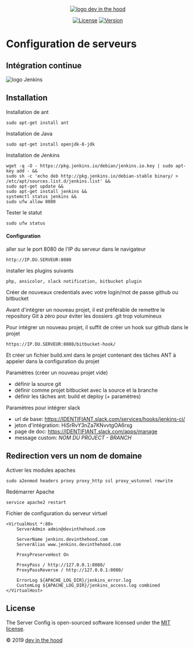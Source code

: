 <p align="center">
    <a href="https://devinthehood.com"><img src="https://github.com/jul6art/slim-skeleton/blob/master/assets/img/logo.png?raw=true" alt="logo dev in the hood"></a>
</p>

<p align="center">
    <a href="https://opensource.org/licenses/MIT" target="_blank"><img src="https://img.shields.io/badge/License-MIT-yellow.svg" alt="License"></a>
    <a href="https://github.com/jul6art/server-config" target="_blank"><img src="https://img.shields.io/static/v1?label=stable&message=v1&color=success" alt="Version"></a>
</p>

Configuration de serveurs
=========================
Intégration continue
--------------------

![logo Jenkins](https://wiki.jenkins.io/download/attachments/2916393/logo.png?version=1&modificationDate=1302753947000&api=v2 "logo jenkins")

Installation
------------

Installation de ant
```console
sudo apt-get install ant
```
    
Installation de Java

```console
sudo apt-get install openjdk-8-jdk
```
    
Installation de Jenkins

```console
wget -q -O - https://pkg.jenkins.io/debian/jenkins.io.key | sudo apt-key add - &&
sudo sh -c 'echo deb http://pkg.jenkins.io/debian-stable binary/ > /etc/apt/sources.list.d/jenkins.list' &&
sudo apt-get update &&
sudo apt-get install jenkins &&
systemctl status jenkins &&
sudo ufw allow 8080
```
    
Tester le statut

```console
sudo ufw status
```

#### Configuration
aller sur le port 8080 de l'IP du serveur dans le navigateur

    http://IP.DU.SERVEUR:8080
    
installer les plugins suivants

    php, ansicolor, slack notification, bitbucket plugin
    
Créer de nouveaux credentials avec votre login/mot de passe github ou bitbucket
    
Avant d'intégrer un nouveau projet, il est préférable de remettre le repository Git à zéro pour éviter les dossiers .git trop volumineux

Pour intégrer un nouveau projet, il suffit de créer un hook sur github dans le projet

    https://IP.DU.SERVEUR:8080/bitbucket-hook/
    
Et créer un fichier build.xml dans le projet contenant des tâches ANT à appeler dans la configuration du projet

Paramètres (créer un nouveau projet vide)

* définir la source git
* définir comme projet bitbucket avec la source et la branche
* définir les tâches ant: build et deploy (+ paramètres)

Paramètres pour intégrer slack

* url de base: https://IDENTIFIANT.slack.com/services/hooks/jenkins-ci/
* jeton d'intégration: HiSrRvY3nZa7KNvvtgOA6rxg
* page de doc: https://IDENTIFIANT.slack.com/apps/manage
* message custom: *NOM DU PROJECT - BRANCH*
    
Redirection vers un nom de domaine
----------------------------------
Activer les modules apaches

```console
sudo a2enmod headers proxy proxy_http ssl proxy_wstunnel rewrite
```
    
Redémarrer Apache

```console
service apache2 restart
```
    
Fichier de configuration du serveur virtuel

```apacheconfig
<VirtualHost *:80>
    ServerAdmin admin@devinthehood.com

    ServerName jenkins.devinthehood.com
    ServerAlias www.jenkins.devinthehood.com

    ProxyPreserveHost On
    
    ProxyPass / http://127.0.0.1:8080/
    ProxyPassReverse / http://127.0.0.1:8080/

    ErrorLog ${APACHE_LOG_DIR}/jenkins_error.log
    CustomLog ${APACHE_LOG_DIR}/jenkins_access.log combined
</VirtualHost>
```
   

License
-------

The Server Config is open-sourced software licensed under the [MIT license](https://opensource.org/licenses/MIT).

&copy; 2019 [dev in the hood](https://devinthehood.com)
